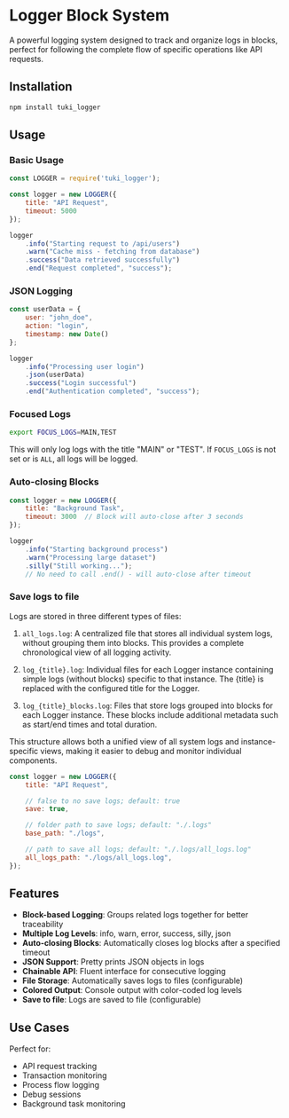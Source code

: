 # Logger Block System

A powerful logging system designed to track and organize logs in blocks, perfect for following the complete flow of specific operations like API requests.

## Installation

```bash
npm install tuki_logger
```

## Usage

### Basic Usage

```javascript
const LOGGER = require('tuki_logger');

const logger = new LOGGER({
    title: "API Request",
    timeout: 5000
});

logger
    .info("Starting request to /api/users")
    .warn("Cache miss - fetching from database")
    .success("Data retrieved successfully")
    .end("Request completed", "success");
```

### JSON Logging

```javascript
const userData = {
    user: "john_doe",
    action: "login",
    timestamp: new Date()
};

logger
    .info("Processing user login")
    .json(userData)
    .success("Login successful")
    .end("Authentication completed", "success");
```

### Focused Logs

```bash
export FOCUS_LOGS=MAIN,TEST
```
This will only log logs with the title "MAIN" or "TEST".
If `FOCUS_LOGS` is not set or is `ALL`, all logs will be logged.

### Auto-closing Blocks

```javascript
const logger = new LOGGER({
    title: "Background Task",
    timeout: 3000  // Block will auto-close after 3 seconds
});

logger
    .info("Starting background process")
    .warn("Processing large dataset")
    .silly("Still working...");
    // No need to call .end() - will auto-close after timeout
```

### Save logs to file

Logs are stored in three different types of files:

1. `all_logs.log`: A centralized file that stores all individual system logs, without grouping them into blocks. This provides a complete chronological view of all logging activity.

2. `log_{title}.log`: Individual files for each Logger instance containing simple logs (without blocks) specific to that instance. The {title} is replaced with the configured title for the Logger.

3. `log_{title}_blocks.log`: Files that store logs grouped into blocks for each Logger instance. These blocks include additional metadata such as start/end times and total duration.

This structure allows both a unified view of all system logs and instance-specific views, making it easier to debug and monitor individual components.

```javascript
const logger = new LOGGER({
    title: "API Request",

    // false to no save logs; default: true
    save: true,

    // folder path to save logs; default: "./.logs"
    base_path: "./logs",

    // path to save all logs; default: "./.logs/all_logs.log"
    all_logs_path: "./logs/all_logs.log", 
});
```

## Features

- **Block-based Logging**: Groups related logs together for better traceability
- **Multiple Log Levels**: info, warn, error, success, silly, json
- **Auto-closing Blocks**: Automatically closes log blocks after a specified timeout
- **JSON Support**: Pretty prints JSON objects in logs
- **Chainable API**: Fluent interface for consecutive logging
- **File Storage**: Automatically saves logs to files (configurable)
- **Colored Output**: Console output with color-coded log levels
- **Save to file**: Logs are saved to file (configurable)


## Use Cases

Perfect for:
- API request tracking
- Transaction monitoring
- Process flow logging
- Debug sessions
- Background task monitoring

